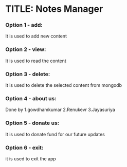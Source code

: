# TITLE: Notes Manager

### Option 1 - add:
It is used to add new content

### Option 2 - view:
It is used to read the content

### Option 3 - delete:
It is used to delete the selected content from mongodb

### Option 4 - about us:
Done by
1.gowdhamkumar
2.Renukevr
3.Jayasuriya

### Option 5 - donate us:
It is used to donate fund for our future updates

### Option 6 - exit:
it is used to exit the app
